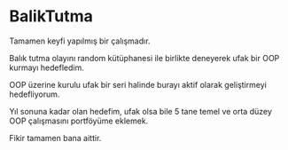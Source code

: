 # BalikTutma
Tamamen keyfi yapılmış bir çalışmadır.

Balık tutma olayını random kütüphanesi ile birlikte deneyerek ufak bir OOP kurmayı hedefledim.

OOP üzerine kurulu ufak bir seri halinde burayı aktif olarak geliştirmeyi hedefliyorum.

Yıl sonuna kadar olan hedefim, ufak olsa bile 5 tane temel ve orta düzey OOP çalışmasını portföyüme eklemek. 

Fikir tamamen bana aittir. 
